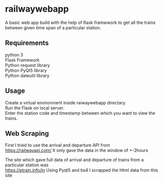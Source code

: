 # railwaywebapp
A basic web app build with the help of flask framwwork to get all the trains between given time span of a particular station.

## Requirements
python 3
</br>
Flask Framework
</br>
Python request library
</br>
Python PyQt5 library
</br>
Python dateutil library

## Usage
Create a virtual environment inside raiwaywebapp directary.</br>
Run the Flask on local server.</br>
Enter the station code and timestamp between which you want to view the trains.

## Web Scraping
First I tried to use the arrival and departure API from </br>
https://railwayapi.com/
It only gave the data in the window of +-2hours

The site which gave full data of arrival and departure of trains from a particular station was </br>
https://etrain.info/in
Using Pyqt5 and bs4 I scrapped the Html data from this site
